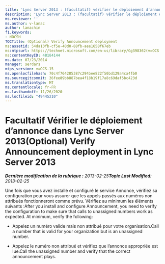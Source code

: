 ```yaml
---
title: 'Lync Server 2013 : (facultatif) vérifier le déploiement d’annonces'
description: 'Lync Server 2013 : (facultatif) vérifier le déploiement d’annonce.'
ms.reviewer: ''
ms.author: v-lanac
author: lanachin
f1.keywords:
- NOCSH
TOCTitle: (Optional) Verify Announcement deployment
ms:assetid: 54da13fb-cf5e-40d0-88fb-aee1658f67eb
ms:mtpsurl: https://technet.microsoft.com/en-us/library/Gg398362(v=OCS.15)
ms:contentKeyID: 48184144
ms.date: 07/23/2014
manager: serdars
mtps_version: v=OCS.15
ms.openlocfilehash: 70c4f764285387c294bee822f50bd129a4ca4fb0
ms.sourcegitcommit: 36fee89bb887bea4f18b19f17a8c69daf5bc423d
ms.translationtype: MT
ms.contentlocale: fr-FR
ms.lasthandoff: 11/26/2020
ms.locfileid: "49445210"
---
```

# <a name="optional-verify-announcement-deployment-in-lync-server-2013"></a><span data-ttu-id="f8ec5-103">Facultatif Vérifier le déploiement d’annonce dans Lync Server 2013</span><span class="sxs-lookup"><span data-stu-id="f8ec5-103">(Optional) Verify Announcement deployment in Lync Server 2013</span></span>

<div data-xmlns="http://www.w3.org/1999/xhtml">

<div class="topic" data-xmlns="http://www.w3.org/1999/xhtml" data-msxsl="urn:schemas-microsoft-com:xslt" data-cs="https://msdn.microsoft.com/">

<div data-asp="https://msdn2.microsoft.com/asp">



</div>

<div id="mainSection">

<div id="mainBody"><span data-ttu-id="f8ec5-104">

<span> </span></span><span class="sxs-lookup"><span data-stu-id="f8ec5-104">

<span> </span></span></span>

<span data-ttu-id="f8ec5-105">_**Dernière modification de la rubrique :** 2013-02-25_</span><span class="sxs-lookup"><span data-stu-id="f8ec5-105">_**Topic Last Modified:** 2013-02-25_</span></span>

<span data-ttu-id="f8ec5-p101">Une fois que vous avez installé et configuré le service Annonce, vérifiez sa configuration pour vous assurer que les appels passés aux numéros non attribués fonctionneront comme prévu. Vérifiez au minimum les éléments suivants :</span><span class="sxs-lookup"><span data-stu-id="f8ec5-p101">After you install and configure Announcement, you need to verify the configuration to make sure that calls to unassigned numbers work as expected. At minimum, verify the following:</span></span>

  - <span data-ttu-id="f8ec5-108">Appelez un numéro valide mais non attribué pour votre organisation.</span><span class="sxs-lookup"><span data-stu-id="f8ec5-108">Call a number that is valid for your organization but is an unassigned number.</span></span>

  - <span data-ttu-id="f8ec5-109">Appelez le numéro non attribué et vérifiez que l’annonce appropriée est lue.</span><span class="sxs-lookup"><span data-stu-id="f8ec5-109">Call the unassigned number and verify that the correct announcement plays.</span></span>

<span data-ttu-id="f8ec5-110"></div>

<span> </span>

</div>

</div>

</span><span class="sxs-lookup"><span data-stu-id="f8ec5-110"></div>

<span> </span>

</div>

</div>

</span></span></div>

